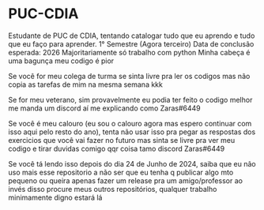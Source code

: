 # PUC-CDIA
Estudante de PUC de CDIA, tentando catalogar tudo que eu aprendo e tudo que eu faço para aprender.
1° Semestre (Agora terceiro)
Data de conclusão esperada: 2026
Majoritariamente só trabalho com python
Minha cabeça é uma bagunça meu codigo é pior


Se você for meu colega de turma se sinta livre pra ler os codigos mas não copia as tarefas de mim na mesma semana kkk

Se for meu veterano, sim provavelmente eu podia ter feito o codigo melhor me manda um discord aí me explicando como Zaras#6449

Se você é meu calouro (eu sou o calouro agora mas espero continuar com isso aqui pelo resto do ano), tenta não usar isso pra pegar as respostas dos exercicios que você vai fazer no futuro mas sinta se livre pra ver meu codigo e tirar duvidas comigo qqr coisa tamo discord Zaras#6449



Se você tá lendo isso depois do dia 24 de Junho de 2024, saiba que eu não uso mais esse repositorio a não ser que eu tenha q publicar algo mto pequeno ou queira apenas fazer um release pra um amigo/professor ao invés disso procure meus outros repositórios, qualquer trabalho minimamente digno estará lá
